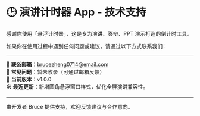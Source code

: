 # 🕒 演讲计时器 App - 技术支持

感谢你使用「悬浮计时器」，这是专为演讲、答辩、PPT 演示打造的倒计时工具。

如果你在使用过程中遇到任何问题或建议，请通过以下方式联系我们：

---

📧 **联系邮箱**：brucezheng0714@email.com  
📘 **常见问题**：暂未收录（可通过邮箱反馈）  
📌 **当前版本**：v1.0.0  
🛠 **最近更新**：新增圆角悬浮窗口样式，优化全屏演讲兼容性。

---

由开发者 Bruce 提供支持，欢迎反馈建议与合作意向。
